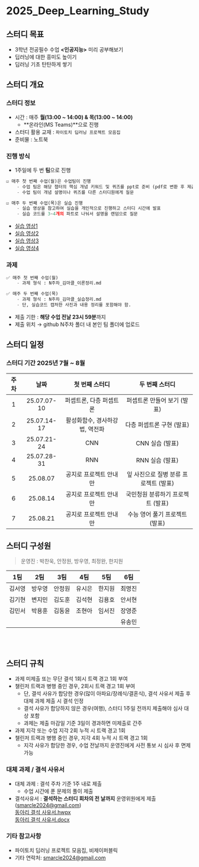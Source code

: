 # 2025_Deep_Learning_Study  

## 스터디 목표
- 3학년 전공필수 수업 **<인공지능>** 미리 공부해보기
- 딥러닝에 대한 흥미도 높이기
- 딥러닝 기초 탄탄하게 쌓기
  
## 스터디 개요
### 스터디 정보
- 시간 : 매주 **월(13:00 ~ 14:00) & 목(13:00 ~ 14:00)**
	- **온라인(MS Teams)**으로 진행
- 스터디 활용 교재 : `파이토치 딥러닝 프로젝트 모음집`
- 준비물 : 노트북

### 진행 방식
- 1주일에 두 번 **팀**으로 진행
```python 
☑️ 매주 첫 번째 수업(월)은 수업팀이 진행
    - 수업 팀은 해당 챕터의 핵심 개념 키워드 및 퀴즈를 ppt로 준비 (pdf로 변환 후 제출)  
    - 수업 팀이 개념 설명이나 퀴즈를 다른 스터디원에게 질문

☑️ 매주 두 번째 수업(목)은 실습 진행
    - 실습 영상을 참고하여 실습을 개인적으로 진행하고 스터디 시간에 발표
    - 실습 코드를 3~4개의 파트로 나눠서 설명을 랜덤으로 질문
```
- [실습 영상1](https://www.youtube.com/watch?v=YODTXF9OIiw)
- [실습 영상2](https://www.youtube.com/watch?v=fcoVlBIYD54)
- [실습 영상3](https://www.youtube.com/watch?v=zjuc3ogUYmM)
- [실습 영상4](https://www.youtube.com/watch?v=cdGBloT9vDk)

### 과제
```python 
✅ 매주 첫 번째 수업(월)
    - 과제 형식 : N주차_김마클_이론정리.md

✅ 매주 두 번째 수업(목)
    - 과제 형식 : N주차_김마클_실습정리.md
    - 단, 실습코드 캡처한 사진과 내용 정리를 포함해야 함.
```
- 제출 기한 : **해당 수업 전날 23시 59분**까지
- 제출 위치 → github N주차 폴더 내 본인 팀 폴더에 업로드  



## 스터디 일정
### 스터디 기간 2025년 7월 ~ 8월
|주차|날짜|첫 번째 스터디|두 번째 스터디|
|:---:|:---:|:---:|:---:|
|1|25.07.07-10|퍼셉트론, 다층 퍼셉트론|퍼셉트론 만들어 보기 (발표)|
|2|25.07.14-17|활성화함수, 경사하강법, 역전파|다층 퍼셉트론 구현 (발표)|
|3|25.07.21-24|CNN|CNN 실습 (발표)|
|4|25.07.28-31|RNN|RNN 실습 (발표)|
|5|25.08.07|공지로 프로젝트 안내만|잎 사진으로 질병 분류 프로젝트 (발표)|
|6|25.08.14|공지로 프로젝트 안내만|국민청원 분류하기 프로젝트 (발표)|
|7|25.08.21|공지로 프로젝트 안내만|수능 영어 풀기 프로젝트 (발표)|


## 스터디 구성원
> 운영진 : 박찬욱, 안정원, 방우영, 최정완, 한지원

| 1팀    | 2팀    | 3팀    | 4팀    | 5팀    | 6팀    |
|--------|--------|--------|--------|--------|--------|
| 김서영 | 방우영 | 안정원 | 유시은 | 한지원 | 최명진 |
| 김기현 | 변지민 | 김도훈 | 김석현 | 김용호 | 안서현 |
| 김민서 | 박용훈 | 김동윤 | 조현아 | 임서진 | 장영준 |
|        |        |       |        |        | 유송민 |

<br> <br>

## 스터디 규칙
- 과제 미제출 또는 무단 결석 1회시 트랙 경고 1회 부여
- 챌린저 트랙과 병행 중인 경우, 2회시 트랙 경고 1회 부여
  	- 단, 결석 사유가 합당한 경우(많이 아파요/장례식/결혼식), 결석 사유서 제출 후 대체 과제 제출 시 결석 인정
	- 결석 사유가 합당하지 않은 경우(여행), 스터디 1주일 전까지 제출해야 심사 대상 포함
	- 과제는 제출 마감일 기준 3일이 경과하면 미제출로 간주
- 과제 지각 또는 수업 지각 2회 누적 시 트랙 경고 1회
- 챌린저 트랙과 병행 중인 경우, 지각 4회 누적 시 트랙 경고 1회
  	- 지각 사유가 합당한 경우, 수업 전날까지 운영진에게 사전 통보 시 심사 후 면제 가능
	
### 대체 과제 / 결석 사유서
- 대체 과제 : 결석 주차 기준 1주 내로 제출
	- 수업 시간에 푼 문제의 풀이 제출
- 결석사유서 : **결석하는 스터디 회차의 전 날까지** 운영위원에게 제출(smarcle2024@gmail.com) <br>
[동아리 결석 사유서.hwpx](https://github.com/sejongsmarcle/2025_Deep_Learning_Study/blob/main/%EB%8F%99%EC%95%84%EB%A6%AC%20%EA%B2%B0%EC%84%9D%20%EC%82%AC%EC%9C%A0%EC%84%9C.hwpx) <br>
[동아리 결석 사유서.docx](https://github.com/sejongsmarcle/2025_Deep_Learning_Study/blob/main/%EB%8F%99%EC%95%84%EB%A6%AC%20%EA%B2%B0%EC%84%9D%20%EC%82%AC%EC%9C%A0%EC%84%9C_word%EC%9A%A9.docx)  

  

### 기타 참고사항
- 파이토치 딥러닝 프로젝트 모음집, 비제이퍼블릭
- 기타 연락처: smarcle2024@gmail.com

